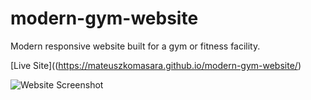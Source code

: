# modern-gym-website

Modern responsive website built for a gym or fitness facility.

[Live Site]((https://mateuszkomasara.github.io/modern-gym-website/)


![Website Screenshot](https://user-images.githubusercontent.com/81569807/242615944-1c286875-482e-4057-bfcf-7f55055dd209.png)


